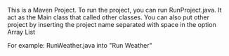 This is a Maven Project. To run the project, you can run RunProject.java. It act as the Main class that called other classes. You can also put other project by inserting the project name separated with space in the option Array List

For example: RunWeather.java into "Run Weather"
